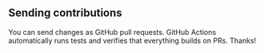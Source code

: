 ## Sending contributions
You can send changes as GitHub pull requests. GitHub Actions automatically runs tests and verifies that everything builds on PRs. Thanks!
